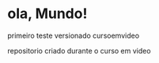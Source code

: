 # ola, Mundo!
 primeiro teste versionado cursoemvideo

 repositorio criado durante o curso em video
